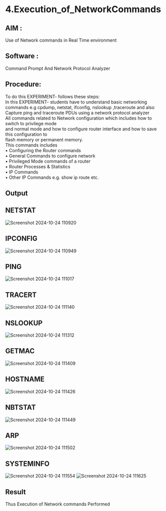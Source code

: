 # 4.Execution_of_NetworkCommands
## AIM :
Use of Network commands in Real Time environment
## Software : 
Command Prompt And Network Protocol Analyzer
## Procedure: 
To do this EXPERIMENT- follows these steps:
<BR>
In this EXPERIMENT- students have to understand basic networking commands e.g cpdump, netstat, ifconfig, nslookup ,traceroute and also Capture ping and traceroute PDUs using a network protocol analyzer 
<BR>
All commands related to Network configuration which includes how to switch to privilege mode
<BR>
and normal mode and how to configure router interface and how to save this configuration to
<BR>
flash memory or permanent memory.
<BR>
This commands includes
<BR>
• Configuring the Router commands
<BR>
• General Commands to configure network
<BR>
• Privileged Mode commands of a router 
<BR>
• Router Processes & Statistics
<BR>
• IP Commands
<BR>
• Other IP Commands e.g. show ip route etc.
<BR>

## Output
## NETSTAT
![Screenshot 2024-10-24 110920](https://github.com/user-attachments/assets/0afe7283-e7a3-4658-b1c0-e94eeb230788)
## IPCONFIG
![Screenshot 2024-10-24 110949](https://github.com/user-attachments/assets/6a741421-efd4-4187-be7c-02eea5a558e8)
## PING
![Screenshot 2024-10-24 111017](https://github.com/user-attachments/assets/1f356f2f-d923-4334-8cae-b1ccd2c08a96)
## TRACERT
![Screenshot 2024-10-24 111140](https://github.com/user-attachments/assets/609ec622-e417-46b5-a4b4-f3874e92520c)
## NSLOOKUP
![Screenshot 2024-10-24 111312](https://github.com/user-attachments/assets/c4dccb5f-f3e4-4f57-b4c3-888385dff750)
## GETMAC
![Screenshot 2024-10-24 111409](https://github.com/user-attachments/assets/f83928b5-b687-4300-ab42-7e576fc40a7f)
## HOSTNAME
![Screenshot 2024-10-24 111426](https://github.com/user-attachments/assets/35b108ff-6446-44c6-892b-d27be9e47289)
## NBTSTAT
![Screenshot 2024-10-24 111449](https://github.com/user-attachments/assets/d67abc8c-45d8-426a-bf83-7f025d8c028c)
## ARP
![Screenshot 2024-10-24 111502](https://github.com/user-attachments/assets/3b878a0b-e34c-4a96-8177-28342b18deac)
## SYSTEMINFO
![Screenshot 2024-10-24 111554](https://github.com/user-attachments/assets/485a8021-04ae-4d25-bfbd-85bac11ced9f)
![Screenshot 2024-10-24 111625](https://github.com/user-attachments/assets/456ccb5e-d939-40c0-9c82-e5578cb81b56)
## Result
Thus Execution of Network commands Performed 
